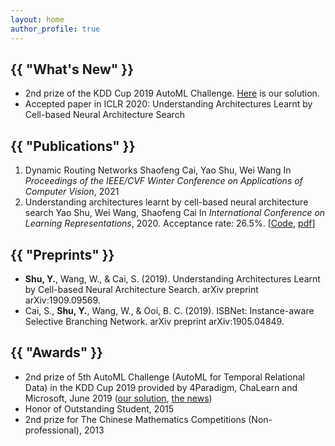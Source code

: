```yaml
---
layout: home
author_profile: true
---
```


<h2 class="archive__title">{{ "What's New" }}</h2>

- 2nd prize of the KDD Cup 2019 AutoML Challenge. [Here](https://github.com/shuyao95/kddcup2019-automl.git) is our solution.
- Accepted paper in ICLR 2020: Understanding Architectures Learnt by Cell-based Neural Architecture Search

<h2 class="archive__title">{{ "Publications" }}</h2>

1. Dynamic Routing Networks
 Shaofeng Cai, Yao Shu, Wei Wang
 In *Proceedings of the IEEE/CVF Winter Conference on Applications of Computer Vision*, 2021
2. Understanding architectures learnt by cell-based neural architecture search
   Yao Shu, Wei Wang, Shaofeng Cai
   In *International Conference on Learning Representations*, 2020. 
   Acceptance rate: 26.5%. [[Code](https://github.com/shuyao95/Understanding-NAS.git), [pdf](https://openreview.net/pdf?id=BJxH22EKPS)]

<h2 class="archive__title">{{ "Preprints" }}</h2>

- **Shu, Y.**, Wang, W., & Cai, S. (2019). Understanding Architectures Learnt by Cell-based Neural Architecture Search. arXiv preprint arXiv:1909.09569.
- Cai, S., **Shu, Y.**, Wang, W., & Ooi, B. C. (2019). ISBNet: Instance-aware Selective Branching Network. arXiv preprint arXiv:1905.04849.

<h2 class="archive__title">{{ "Awards" }}</h2>

- 2nd prize of 5th AutoML Challenge (AutoML for Temporal Relational Data) in the KDD Cup 2019 provided by 4Paradigm, ChaLearn and Microsoft, June 2019 ([our solution](https://github.com/shuyao95/kddcup2019-automl.git), [the news](https://www.4paradigm.com/competition/kddcup2019))
- Honor of Outstanding Student, 2015
- 2nd prize for The Chinese Mathematics Competitions (Non-professional), 2013
